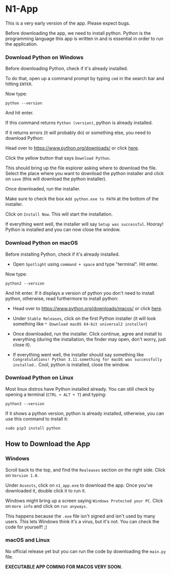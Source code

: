 # N1-App

This is a very early version of the app. Please expect bugs.

Before downloading the app, we need to install python. Python is the programming language this app is written in and is essential in order to run the application.

### Download Python on Windows

Before downloading Python, check if it's already installed.

To do that, open up a command prompt by typing `cmd` in the search bar and hitting `ENTER`.

Now type:

```
python --version
```

And hit enter.

If this command returns `Python (version)`, python is already installed.

If it returns errors (it will probably do) or something else, you need to download Python:

Head over to https://www.python.org/downloads/ or click [here](https://www.python.org/downloads).

Click the yellow button that says `Download Python`.

This should bring up the file explorer asking where to download the file. Select the place where you want to download the python installer and click on `save` (this will download the python installer).

Once downloaded, run the installer.

Make sure to check the box `Add python.exe to PATH` at the bottom of the installer.

Click on `Install Now`. This will start the installation.

If everything went well, the installer will say `Setup was successful`. Hooray! Python is installed and you can now close the window.

### Download Python on macOS
Before installing Python, check if it's already installed.

- Open `Spotlight` using `command + space` and type "terminal". Hit enter.

Now type:

```
python2 --version
```

And hit enter. If it displays a version of python you don't need to install python, otherwise, read furthermore to install python:

- Head over to https://www.python.org/downloads/macos/ or click [here](https://www.python.org/downloads/macos/).

- Under `Stable Releases`, click on the first Python installer (it will look something like `* Download macOS 64-bit universal2 installer`)

- Once downloaded, run the installer. Click continue, agree and install to everything (during the installation, the finder may open, don't worry, just close it).

- If everything went well, the installer should say something like `Congratulations! Python 3.11.something for macOS was successfully installed.`. Cool, python is installed, close the window.

### Download Python on Linux

Most linux distros have Python installed already. You can still check by opening a terminal (`CTRL + ALT + T`) and typing:

```
python3 --version
```

If it shows a python version, python is already installed, otherwise, you can use this command to install it:

```
sudo pip3 install python
```

## How to Download the App

### Windows

Scroll back to the top, and find the `Realeases` section on the right side. Click on `Version 1.0`.

Under `Assests`, click on `n1_app.exe` to download the app. Once you've downloaded it, double click it to run it.

Windows might bring up a screen saying `Windows Protected your PC`. Click on `more info` and click on `run anyways`.

This happens because the `.exe` file isn't signed and isn't used by many users. This lets Windows think it's a virus, but it's not. You can check the code for yourself! ;)

### macOS and Linux

No official release yet but you can run the code by downloading the `main.py` file.

**EXECUTABLE APP COMING FOR MACOS VERY SOON.**
